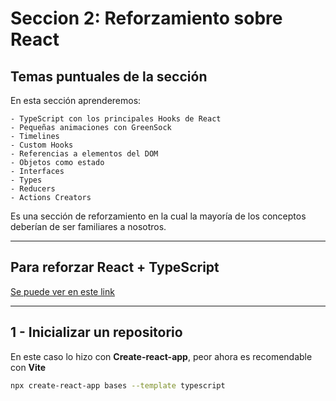 # Seccion 2: Reforzamiento sobre React

## Temas puntuales de la sección

En esta sección aprenderemos:

```
- TypeScript con los principales Hooks de React
- Pequeñas animaciones con GreenSock
- Timelines
- Custom Hooks
- Referencias a elementos del DOM
- Objetos como estado
- Interfaces
- Types
- Reducers
- Actions Creators
```

Es una sección de reforzamiento en la cual la mayoría de los conceptos deberían de ser familiares a nosotros.

---

## Para reforzar React + TypeScript

[Se puede ver en este link](https://www.youtube.com/playlist?list=PLCKuOXG0bPi26-eawizqyLOgM7j66H_4M)

---

## 1 - Inicializar un repositorio

En este caso lo hizo con **Create-react-app**, peor ahora es recomendable con **Vite**

```BASH
npx create-react-app bases --template typescript
```
